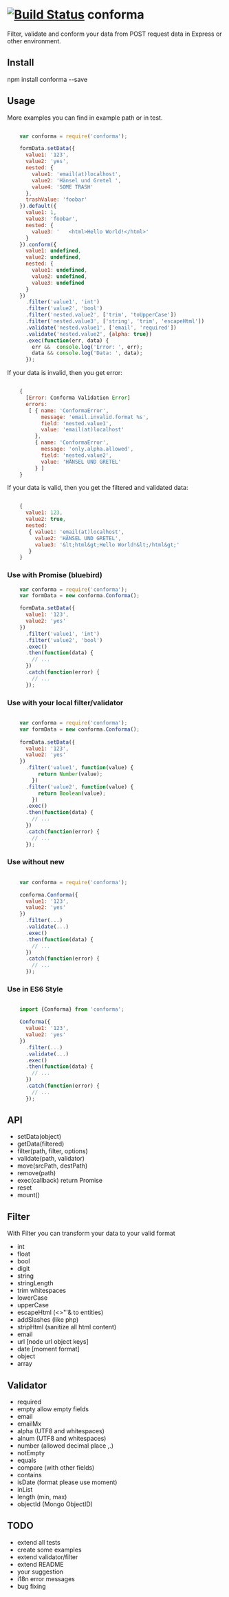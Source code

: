 # [![Build Status](https://travis-ci.org/xelaz/conforma.svg?branch=master)](https://travis-ci.org/xelaz/conforma) conforma
Filter, validate and conform your data from POST request data in Express or other environment.

## Install
npm install conforma --save

## Usage

More examples you can find in example path or in test.

```javascript

    var conforma = require('conforma');

    formData.setData({
      value1: '123',
      value2: 'yes',
      nested: {
        value1: 'email(at)localhost',
        value2: 'Hänsel und Gretel ',
        value4: 'SOME TRASH'
      },
      trashValue: 'foobar'
    }).default({
      value1: 1,
      value3: 'foobar',
      nested: {
        value3: '   <html>Hello World!</html>'
      }
    }).conform({
      value1: undefined,
      value2: undefined,
      nested: {
        value1: undefined,
        value2: undefined,
        value3: undefined
      }
    })
      .filter('value1', 'int')
      .filter('value2', 'bool')
      .filter('nested.value2', ['trim', 'toUpperCase'])
      .filter('nested.value3', ['string', 'trim', 'escapeHtml'])
      .validate('nested.value1', ['email', 'required'])
      .validate('nested.value2', {alpha: true})
      .exec(function(err, data) {
        err &&  console.log('Error: ', err);
        data && console.log('Data: ', data);
      });
```

If your data is invalid, then you get error:

```javascript

    {
      [Error: Conforma Validation Error]
      errors:
       [ { name: 'ConformaError',
           message: 'email.invalid.format %s',
           field: 'nested.value1',
           value: 'email(at)localhost'
         },
         { name: 'ConformaError',
           message: 'only.alpha.allowed',
           field: 'nested.value2',
           value: 'HÄNSEL UND GRETEL'
         } ]
    }
```

If your data is valid, then you get the filtered and validated data:

```javascript

    {
      value1: 123,
      value2: true,
      nested:
       { value1: 'email(at)localhost',
         value2: 'HÄNSEL UND GRETEL',
         value3: '&lt;html&gt;Hello World!&lt;/html&gt;'
       }
    }
```

### Use with Promise (bluebird)

```javascript
    var conforma = require('conforma');
    var formData = new conforma.Conforma();

    formData.setData({
      value1: '123',
      value2: 'yes'
    })
      .filter('value1', 'int')
      .filter('value2', 'bool')
      .exec()
      .then(function(data) {
        // ...
      })
      .catch(function(error) {
        // ...
      });
```

### Use with your local filter/validator

```javascript

    var conforma = require('conforma');
    var formData = new conforma.Conforma();
    
    formData.setData({
      value1: '123',
      value2: 'yes'
    })
      .filter('value1', function(value) {
          return Number(value);
        })
      .filter('value2', function(value) {
          return Boolean(value);
        })
      .exec()
      .then(function(data) {
        // ...
      })
      .catch(function(error) {
        // ...
      });
```

### Use without new

```javascript

    var conforma = require('conforma');

    conforma.Conforma({
      value1: '123',
      value2: 'yes'
    })
      .filter(...)
      .validate(...)
      .exec()
      .then(function(data) {
        // ...
      })
      .catch(function(error) {
        // ...
      });
```

### Use in ES6 Style

```javascript

    import {Conforma} from 'conforma';

    Conforma({
      value1: '123',
      value2: 'yes'
    })
      .filter(...)
      .validate(...)
      .exec()
      .then(function(data) {
        // ...
      })
      .catch(function(error) {
        // ...
      });
```


## API
* setData(object)
* getData(filtered)
* filter(path, filter, options)
* validate(path, validator)
* move(srcPath, destPath)
* remove(path)
* exec(callback) return Promise
* reset
* mount(<Conforma>)

## Filter

With Filter you can transform your data to your valid format

* int
* float
* bool
* digit
* string
* stringLength
* trim whitespaces
* lowerCase
* upperCase
* escapeHtml (<>"'& to entities)
* addSlashes (like php)
* stripHtml (sanitize all html content)
* email
* url [node url object keys]
* date [moment format]
* object
* array

## Validator
* required
* empty     allow empty fields
* email
* emailMx
* alpha (UTF8 and whitespaces)
* alnum (UTF8 and whitespaces)
* number (allowed decimal place ,.)
* notEmpty
* equals
* compare (with other fields)
* contains
* isDate (format please use moment)
* inList
* length (min, max)
* objectId (Mongo ObjectID)

## TODO
* extend all tests
* create some examples
* extend validator/filter
* extend README
* your suggestion
* i18n error messages
* bug fixing